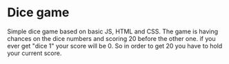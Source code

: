 # Dice game
Simple dice game based on basic JS, HTML and CSS. The game is having chances on the dice numbers and scoring 20 before the other one.
if you ever get "dice 1" your score will be 0. So in order to get 20 you have to hold your current score.

